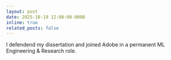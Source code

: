 ```yaml
---
layout: post
date: 2025-10-19 12:00:00-0000
inline: true
related_posts: false
---
```


I defendend my dissertation and joined Adobe in a permanent ML Engineering & Research role.